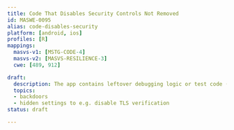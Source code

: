 ```yaml
---
title: Code That Disables Security Controls Not Removed
id: MASWE-0095
alias: code-disables-security
platform: [android, ios]
profiles: [R]
mappings:
  masvs-v1: [MSTG-CODE-4]
  masvs-v2: [MASVS-RESILIENCE-3]
  cwe: [489, 912]

draft:
  description: The app contains leftover debugging logic or test code (CWE-489) that was not removed before release, which can disable critical protections like TLS certificate validation. It may also include hidden settings or functions that allow bypassing security controls (CWE-912), making the app vulnerable to manipulation.
  topics:
  - backdoors
  - hidden settings to e.g. disable TLS verification
status: draft

---
```


